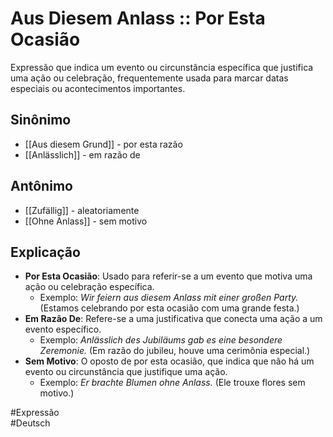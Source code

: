 # Aus Diesem Anlass :: Por Esta Ocasião
Expressão que indica um evento ou circunstância específica que justifica uma ação ou celebração, frequentemente usada para marcar datas especiais ou acontecimentos importantes.

## Sinônimo
- [[Aus diesem Grund]] - por esta razão  
- [[Anlässlich]] - em razão de  

## Antônimo
- [[Zufällig]] - aleatoriamente  
- [[Ohne Anlass]] - sem motivo  

## Explicação
- **Por Esta Ocasião**: Usado para referir-se a um evento que motiva uma ação ou celebração específica.
  - Exemplo: *Wir feiern aus diesem Anlass mit einer großen Party.* (Estamos celebrando por esta ocasião com uma grande festa.)
- **Em Razão De**: Refere-se a uma justificativa que conecta uma ação a um evento específico.
  - Exemplo: *Anlässlich des Jubiläums gab es eine besondere Zeremonie.* (Em razão do jubileu, houve uma cerimônia especial.)
- **Sem Motivo**: O oposto de por esta ocasião, que indica que não há um evento ou circunstância que justifique uma ação.
  - Exemplo: *Er brachte Blumen ohne Anlass.* (Ele trouxe flores sem motivo.)

#Expressão  
#Deutsch
